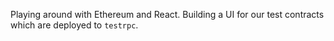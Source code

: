 Playing around with Ethereum and React. Building a UI for our test contracts which are deployed to `testrpc`.